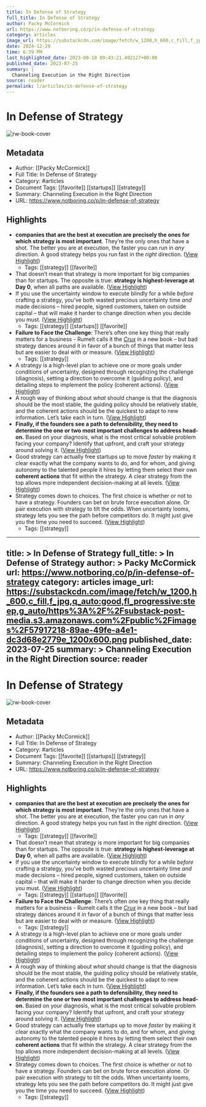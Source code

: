 ```yaml
---
title: In Defense of Strategy
full_title: In Defense of Strategy
author: Packy McCormick
url: https://www.notboring.co/p/in-defense-of-strategy
category: articles
image_url: https://substackcdn.com/image/fetch/w_1200,h_600,c_fill,f_jpg,q_auto:good,fl_progressive:steep,g_auto/https%3A%2F%2Fsubstack-post-media.s3.amazonaws.com%2Fpublic%2Fimages%2F57917218-89ae-49fe-a4e1-dc3d68e2779e_1200x600.png
date: 2024-12-29
time: 6:39 PM
last_highlighted_date: 2023-08-18 09:43:21.492127+00:00
published_date: 2023-07-25
summary: |
  Channeling Execution in the Right Direction
source: reader
permalink: l/articles/in-defense-of-strategy
---
```

# In Defense of Strategy

![rw-book-cover](https://substackcdn.com/image/fetch/w_1200,h_600,c_fill,f_jpg,q_auto:good,fl_progressive:steep,g_auto/https%3A%2F%2Fsubstack-post-media.s3.amazonaws.com%2Fpublic%2Fimages%2F57917218-89ae-49fe-a4e1-dc3d68e2779e_1200x600.png)

## Metadata
- Author: [[Packy McCormick]]
- Full Title: In Defense of Strategy
- Category: #articles
- Document Tags: [[favorite]] [[startups]] [[strategy]] 
- Summary: Channeling Execution in the Right Direction
- URL: https://www.notboring.co/p/in-defense-of-strategy

## Highlights
- **companies that are the best at execution are precisely the ones for which strategy is most important**. They’re the only ones that have a shot.
  The better you are at execution, the faster you can run in *any* direction. A good strategy helps you run fast in the *right* direction. ([View Highlight](https://read.readwise.io/read/01h83zjectjva39rmrbm1tzsx6))
    - Tags: [[strategy]] [[favorite]] 
- That doesn’t mean that strategy is more important for big companies than for startups. The opposite is true: **strategy is highest-leverage at Day 0**, when all paths are available. ([View Highlight](https://read.readwise.io/read/01h83zmdbky69j223dykmqazdr))
- If you use the uncertainty window to execute blindly for a while *before* crafting a strategy, you’ve both wasted precious uncertainty time *and* made decisions – hired people, signed customers, taken on outside capital – that will make it harder to change direction when you decide you must. ([View Highlight](https://read.readwise.io/read/01h83zn1k14drn13chxxvqytag))
    - Tags: [[strategy]] [[startups]] [[favorite]] 
- **Failure to Face the Challenge**: There’s often one key thing that really matters for a business - Rumelt calls it the *[Crux](https://www.amazon.com/Crux-How-Leaders-Become-Strategists-ebook/dp/B09G2QXXWX)* in a new book – but bad strategy dances around it in favor of a bunch of things that matter less but are easier to deal with or measure. ([View Highlight](https://read.readwise.io/read/01h83zp30jsqjydfz4ze6khf0z))
    - Tags: [[strategy]] 
- A strategy is a high-level plan to achieve one or more goals under conditions of uncertainty, designed through recognizing the challenge (diagnosis), setting a direction to overcome it (guiding policy), and detailing steps to implement the policy (coherent actions). ([View Highlight](https://read.readwise.io/read/01h83zqqqpqc8mfjd2xq9rjv01))
- A rough way of thinking about *what* should change is that the diagnosis should be the most stable, the guiding policy should be relatively stable, and the coherent actions should be the quickest to adapt to new information. Let’s take each in turn. ([View Highlight](https://read.readwise.io/read/01h83zsa6b2cyqk4j0kjpypk5k))
- **Finally, if the founders see a path to defensibility, they need to determine the one or two most important challenges to address head-on.**
  Based on your diagnosis, what is the most critical solvable problem facing your company? Identify that upfront, and craft your strategy around solving it. ([View Highlight](https://read.readwise.io/read/01h8400nbwycxk0e5qmbbwc243))
- Good strategy can actually free startups up to move *faster* by making it clear exactly what the company wants to do, and for whom, and giving autonomy to the talented people it hires by letting them select their own **coherent actions** that fit within the strategy. A clear strategy from the top allows more independent decision-making at all levels. ([View Highlight](https://read.readwise.io/read/01h8405an37dsx5dytme7xpjjx))
- Strategy comes down to choices. The first choice is whether or not to have a strategy. Founders can bet on brute force execution alone. Or pair execution with strategy to tilt the odds.
  When uncertainty looms, strategy lets you see the path before competitors do. It might just give you the time you need to succeed. ([View Highlight](https://read.readwise.io/read/01h840e9rge0hry5xtgt34y3nn))
    - Tags: [[strategy]] 


---
title: >
  In Defense of Strategy
full_title: >
  In Defense of Strategy
author: >
  Packy McCormick
url: https://www.notboring.co/p/in-defense-of-strategy
category: articles
image_url: https://substackcdn.com/image/fetch/w_1200,h_600,c_fill,f_jpg,q_auto:good,fl_progressive:steep,g_auto/https%3A%2F%2Fsubstack-post-media.s3.amazonaws.com%2Fpublic%2Fimages%2F57917218-89ae-49fe-a4e1-dc3d68e2779e_1200x600.png
published_date: 2023-07-25
summary: >
  Channeling Execution in the Right Direction
source: reader
---
# In Defense of Strategy

![rw-book-cover](https://substackcdn.com/image/fetch/w_1200,h_600,c_fill,f_jpg,q_auto:good,fl_progressive:steep,g_auto/https%3A%2F%2Fsubstack-post-media.s3.amazonaws.com%2Fpublic%2Fimages%2F57917218-89ae-49fe-a4e1-dc3d68e2779e_1200x600.png)

## Metadata
- Author: [[Packy McCormick]]
- Full Title: In Defense of Strategy
- Category: #articles
- Document Tags: [[favorite]] [[startups]] [[strategy]] 
- Summary: Channeling Execution in the Right Direction
- URL: https://www.notboring.co/p/in-defense-of-strategy

## Highlights
- **companies that are the best at execution are precisely the ones for which strategy is most important**. They’re the only ones that have a shot.
  The better you are at execution, the faster you can run in *any* direction. A good strategy helps you run fast in the *right* direction. ([View Highlight](https://read.readwise.io/read/01h83zjectjva39rmrbm1tzsx6))
    - Tags: [[strategy]] [[favorite]] 
- That doesn’t mean that strategy is more important for big companies than for startups. The opposite is true: **strategy is highest-leverage at Day 0**, when all paths are available. ([View Highlight](https://read.readwise.io/read/01h83zmdbky69j223dykmqazdr))
- If you use the uncertainty window to execute blindly for a while *before* crafting a strategy, you’ve both wasted precious uncertainty time *and* made decisions – hired people, signed customers, taken on outside capital – that will make it harder to change direction when you decide you must. ([View Highlight](https://read.readwise.io/read/01h83zn1k14drn13chxxvqytag))
    - Tags: [[strategy]] [[startups]] [[favorite]] 
- **Failure to Face the Challenge**: There’s often one key thing that really matters for a business - Rumelt calls it the *[Crux](https://www.amazon.com/Crux-How-Leaders-Become-Strategists-ebook/dp/B09G2QXXWX)* in a new book – but bad strategy dances around it in favor of a bunch of things that matter less but are easier to deal with or measure. ([View Highlight](https://read.readwise.io/read/01h83zp30jsqjydfz4ze6khf0z))
    - Tags: [[strategy]] 
- A strategy is a high-level plan to achieve one or more goals under conditions of uncertainty, designed through recognizing the challenge (diagnosis), setting a direction to overcome it (guiding policy), and detailing steps to implement the policy (coherent actions). ([View Highlight](https://read.readwise.io/read/01h83zqqqpqc8mfjd2xq9rjv01))
- A rough way of thinking about *what* should change is that the diagnosis should be the most stable, the guiding policy should be relatively stable, and the coherent actions should be the quickest to adapt to new information. Let’s take each in turn. ([View Highlight](https://read.readwise.io/read/01h83zsa6b2cyqk4j0kjpypk5k))
- **Finally, if the founders see a path to defensibility, they need to determine the one or two most important challenges to address head-on.**
  Based on your diagnosis, what is the most critical solvable problem facing your company? Identify that upfront, and craft your strategy around solving it. ([View Highlight](https://read.readwise.io/read/01h8400nbwycxk0e5qmbbwc243))
- Good strategy can actually free startups up to move *faster* by making it clear exactly what the company wants to do, and for whom, and giving autonomy to the talented people it hires by letting them select their own **coherent actions** that fit within the strategy. A clear strategy from the top allows more independent decision-making at all levels. ([View Highlight](https://read.readwise.io/read/01h8405an37dsx5dytme7xpjjx))
- Strategy comes down to choices. The first choice is whether or not to have a strategy. Founders can bet on brute force execution alone. Or pair execution with strategy to tilt the odds.
  When uncertainty looms, strategy lets you see the path before competitors do. It might just give you the time you need to succeed. ([View Highlight](https://read.readwise.io/read/01h840e9rge0hry5xtgt34y3nn))
    - Tags: [[strategy]] 


